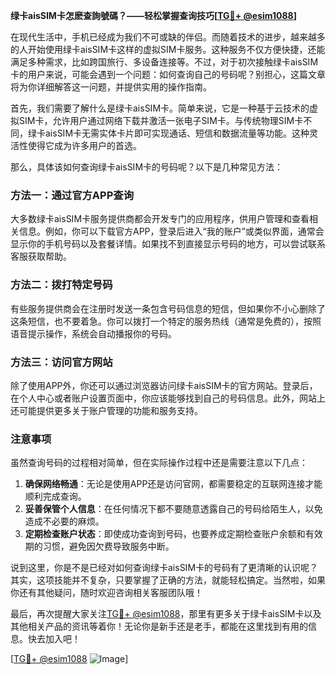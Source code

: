 **绿卡aisSIM卡怎麽查詢號碼？——轻松掌握查询技巧[[TG💪+ @esim1088](https://t.me/s/esim1088)]**

在现代生活中，手机已经成为我们不可或缺的伴侣。而随着技术的进步，越来越多的人开始使用绿卡aisSIM卡这样的虚拟SIM卡服务。这种服务不仅方便快捷，还能满足多种需求，比如跨国旅行、多设备连接等。不过，对于初次接触绿卡aisSIM卡的用户来说，可能会遇到一个问题：如何查询自己的号码呢？别担心，这篇文章将为你详细解答这一问题，并提供实用的操作指南。

首先，我们需要了解什么是绿卡aisSIM卡。简单来说，它是一种基于云技术的虚拟SIM卡，允许用户通过网络下载并激活一张电子SIM卡。与传统物理SIM卡不同，绿卡aisSIM卡无需实体卡片即可实现通话、短信和数据流量等功能。这种灵活性使得它成为许多用户的首选。

那么，具体该如何查询绿卡aisSIM卡的号码呢？以下是几种常见方法：

### 方法一：通过官方APP查询

大多数绿卡aisSIM卡服务提供商都会开发专门的应用程序，供用户管理和查看相关信息。例如，你可以下载官方APP，登录后进入“我的账户”或类似界面，通常会显示你的手机号码以及套餐详情。如果找不到直接显示号码的地方，可以尝试联系客服获取帮助。

### 方法二：拨打特定号码

有些服务提供商会在注册时发送一条包含号码信息的短信，但如果你不小心删除了这条短信，也不要着急。你可以拨打一个特定的服务热线（通常是免费的），按照语音提示操作，系统会自动播报你的号码。

### 方法三：访问官方网站

除了使用APP外，你还可以通过浏览器访问绿卡aisSIM卡的官方网站。登录后，在个人中心或者账户设置页面中，你应该能够找到自己的号码信息。此外，网站上还可能提供更多关于账户管理的功能和服务支持。

### 注意事项

虽然查询号码的过程相对简单，但在实际操作过程中还是需要注意以下几点：

1. **确保网络畅通**：无论是使用APP还是访问官网，都需要稳定的互联网连接才能顺利完成查询。
2. **妥善保管个人信息**：在任何情况下都不要随意透露自己的号码给陌生人，以免造成不必要的麻烦。
3. **定期检查账户状态**：即使成功查询到号码，也要养成定期检查账户余额和有效期的习惯，避免因欠费导致服务中断。

说到这里，你是不是已经对如何查询绿卡aisSIM卡的号码有了更清晰的认识呢？其实，这项技能并不复杂，只要掌握了正确的方法，就能轻松搞定。当然啦，如果你还有其他疑问，随时欢迎咨询相关客服团队哦！

最后，再次提醒大家关注[TG💪+ @esim1088](https://t.me/s/esim1088)，那里有更多关于绿卡aisSIM卡以及其他相关产品的资讯等着你！无论你是新手还是老手，都能在这里找到有用的信息。快去加入吧！

[[TG💪+ @esim1088](https://t.me/s/esim1088) ![Image](https://i.postimg.cc/4NQfJmqS/Snipaste-2025-05-13-00-14-12.png)]
